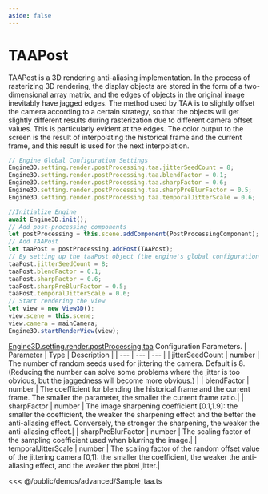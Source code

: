```yaml
---
aside: false
---
```

# TAAPost
TAAPost is a 3D rendering anti-aliasing implementation. In the process of rasterizing 3D rendering, the display objects are stored in the form of a two-dimensional array matrix, and the edges of objects in the original image inevitably have jagged edges. The method used by TAA is to slightly offset the camera according to a certain strategy, so that the objects will get slightly different results during rasterization due to different camera offset values. This is particularly evident at the edges. The color output to the screen is the result of interpolating the historical frame and the current frame, and this result is used for the next interpolation.
```ts
// Engine Global Configuration Settings
Engine3D.setting.render.postProcessing.taa.jitterSeedCount = 8;
Engine3D.setting.render.postProcessing.taa.blendFactor = 0.1;
Engine3D.setting.render.postProcessing.taa.sharpFactor = 0.6;
Engine3D.setting.render.postProcessing.taa.sharpPreBlurFactor = 0.5;
Engine3D.setting.render.postProcessing.taa.temporalJitterScale = 0.6;

//Initialize Engine
await Engine3D.init();
// Add post-processing components
let postProcessing = this.scene.addComponent(PostProcessingComponent);
// Add TAAPost
let taaPost = postProcessing.addPost(TAAPost);
// By setting up the taaPost object (the engine's global configuration and the taaPost object based settings here are equivalent)
taaPost.jitterSeedCount = 8;
taaPost.blendFactor = 0.1;
taaPost.sharpFactor = 0.6;
taaPost.sharpPreBlurFactor = 0.5;
taaPost.temporalJitterScale = 0.6;
// Start rendering the view
let view = new View3D();
view.scene = this.scene;
view.camera = mainCamera;
Engine3D.startRenderView(view);
```

[Engine3D.setting.render.postProcessing.taa](../../api/types/TAASetting.md) Configuration Parameters.
| Parameter	 | Type | 	Description |
| --- | --- | --- |
| jitterSeedCount | number | The number of random seeds used for jittering the camera. Default is 8. (Reducing the number can solve some problems where the jitter is too obvious, but the jaggedness will become more obvious.) |
| blendFactor | number | 	The coefficient for blending the historical frame and the current frame. The smaller the parameter, the smaller the current frame ratio.|
| sharpFactor | number | The image sharpening coefficient [0.1,1.9]: the smaller the coefficient, the weaker the sharpening effect and the better the anti-aliasing effect. Conversely, the stronger the sharpening, the weaker the anti-aliasing effect.|
| sharpPreBlurFactor | number | The scaling factor of the sampling coefficient used when blurring the image.|
| temporalJitterScale | number | The scaling factor of the random offset value of the jittering camera [0,1]: the smaller the coefficient, the weaker the anti-aliasing effect, and the weaker the pixel jitter.|

<Demo src="/demos/advanced/Sample_taa.ts"></Demo>

<<< @/public/demos/advanced/Sample_taa.ts